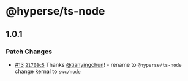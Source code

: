 # @hyperse/ts-node

## 1.0.1

### Patch Changes

- [#13](https://github.com/hyperse-io/ts-node/pull/13) [`21708c5`](https://github.com/hyperse-io/ts-node/commit/21708c5eaabe496d447f8cd9a4d9918cb601bc35) Thanks [@tianyingchun](https://github.com/tianyingchun)! - rename to `@hyperse/ts-node` change kernal to `swc/node`
